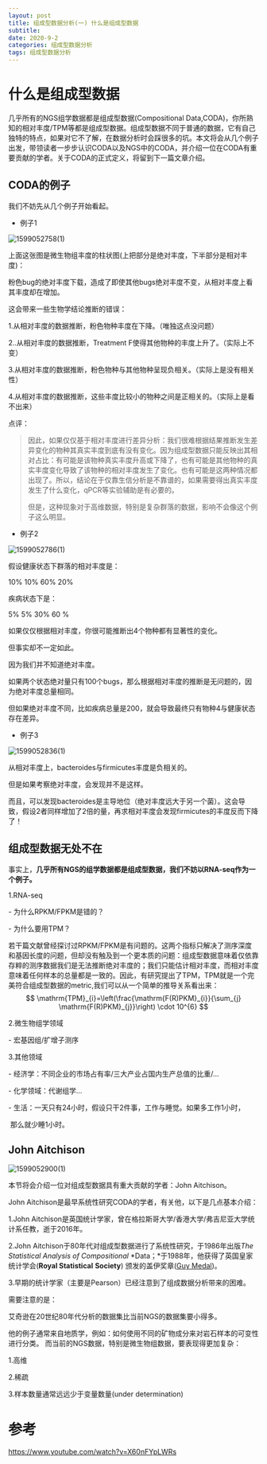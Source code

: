 ```yaml
---
layout: post
title: 组成型数据分析(一) 什么是组成型数据
subtitle: 
date: 2020-9-2
categories: 组成型数据分析
tags: 组成型数据分析
---
```


# 什么是组成型数据

几乎所有的NGS组学数据都是组成型数据(Compositional Data,CODA)，你所熟知的相对丰度/TPM等都是组成型数据。组成型数据不同于普通的数据，它有自己独特的特点，如果对它不了解，在数据分析时会踩很多的坑。本文将会从几个例子出发，带领读者一步步认识CODA以及NGS中的CODA，并介绍一位在CODA有重要贡献的学者。关于CODA的正式定义，将留到下一篇文章介绍。



## CODA的例子

我们不妨先从几个例子开始看起。

- 例子1


![1599052758(1)](https://raw.githubusercontent.com/SZJShuffle/picGo/master/1599052758(1).png)

上面这张图是微生物组丰度的柱状图(上把部分是绝对丰度，下半部分是相对丰度)：

粉色bug的绝对丰度下载，造成了即使其他bugs绝对丰度不变，从相对丰度上看其丰度却在增加。

这会带来一些生物学结论推断的错误：

1.从相对丰度的数据推断，粉色物种丰度在下降。（唯独这点没问题）

2..从相对丰度的数据推断，Treatment F使得其他物种的丰度上升了。（实际上不变）

3.从相对丰度的数据推断，粉色物种与其他物种呈现负相关。（实际上是没有相关性）

4.从相对丰度的数据推断，这些丰度比较小的物种之间是正相关的。（实际上是看不出来）

点评：

>  因此，如果仅仅基于相对丰度进行差异分析：我们很难根据结果推断发生差异变化的物种其真实丰度到底有没有变化。因为组成型数据只能反映出其相对占比：有可能是该物种真实丰度升高或下降了，也有可能是其他物种的真实丰度变化导致了该物种的相对丰度发生了变化。也有可能是这两种情况都出现了。所以，结论在于仅靠生信分析是不靠谱的，如果需要得出真实丰度发生了什么变化，qPCR等实验辅助是有必要的。
>
>  但是，这种现象对于高维数据，特别是复杂群落的数据，影响不会像这个例子这么明显。

- 例子2

![1599052786(1)](https://raw.githubusercontent.com/SZJShuffle/picGo/master/1599052786(1).png)



假设健康状态下群落的相对丰度是：

10% 10% 60% 20%

疾病状态下是：

5% 5% 30% 60 %

如果仅仅根据相对丰度，你很可能推断出4个物种都有显著性的变化。

但事实却不一定如此。

因为我们并不知道绝对丰度。

如果两个状态绝对量只有100个bugs，那么根据相对丰度的推断是无问题的，因为绝对丰度总量相同。

但如果绝对丰度不同，比如疾病总量是200，就会导致最终只有物种4与健康状态存在差异。

- 例子3

![1599052836(1)](https://raw.githubusercontent.com/SZJShuffle/picGo/master/1599052836(1).png)



从相对丰度上，bacteroides与firmicutes丰度是负相关的。

但是如果考察绝对丰度，会发现并不是这样。

而且，可以发现bacteroides是主导地位（绝对丰度远大于另一个菌）。这会导致，假设2者同样增加了2倍的量，再求相对丰度会发现firmicutes的丰度反而下降了！



## 组成型数据无处不在

事实上，**几乎所有NGS的组学数据都是组成型数据，我们不妨以RNA-seq作为一个例子。**

1.RNA-seq

  \- 为什么RPKM/FPKM是错的？

  \- 为什么要用TPM？

若干篇文献曾经探讨过RPKM/FPKM是有问题的。这两个指标只解决了测序深度和基因长度的问题，但却没有触及到一个更本质的问题：组成型数据意味着仅依靠存粹的测序数据我们是无法推断绝对丰度的；我们只能估计相对丰度，而相对丰度意味着任何样本的总量都是一致的。因此，有研究提出了TPM，TPM就是一个完美符合组成型数据的metric,我们可以从一个简单的推导关系看出来：
$$
\mathrm{TPM}_{i}=\left(\frac{\mathrm{F(R)PKM}_{i}}{\sum_{j} \mathrm{F(R)PKM}_{j}}\right) \cdot 10^{6}
$$


2.微生物组学领域

  \- 宏基因组/扩增子测序

3.其他领域

  \- 经济学：不同企业的市场占有率/三大产业占国内生产总值的比重/…

  \- 化学领域：代谢组学…

  \- 生活：一天只有24小时，假设只干2件事，工作与睡觉。如果多工作1小时，

​          那么就少睡1小时。



## John Aitchison

![1599052900(1)](https://raw.githubusercontent.com/SZJShuffle/picGo/master/1599052900(1).png)

本节将会介绍一位对组成型数据具有重大贡献的学者：John Aitchison。

John Aitchison是最早系统性研究CODA的学者，有关他，以下是几点基本介绍：

1.John Aitchison是英国统计学家，曾在格拉斯哥大学/香港大学/弗吉尼亚大学统计系任教，逝于2016年。

2.John Aitchison于80年代对组成型数据进行了系统性研究，于1986年出版*The Statistical Analysis of Compositional* *Data；*于1988年，他获得了英国皇家统计学会(**Royal Statistical** **Society**) 颁发的盖伊奖章([Guy Medal](https://en.wikipedia.org/wiki/Guy_Medal))。

3.早期的统计学家（主要是Pearson）已经注意到了组成数据分析带来的困难。

需要注意的是：

艾奇逊在20世纪80年代分析的数据集比当前NGS的数据集要小得多。 

他的例子通常来自地质学，例如：如何使用不同的矿物成分来对岩石样本的可变性进行分类。 而当前的NGS数据，特别是微生物组数据，要表现得更加复杂：

1.高维

2.稀疏

3.样本数量通常远远少于变量数量(under determination) 





# 参考

 https://www.youtube.com/watch?v=X60nFYpLWRs 